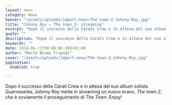 ```yaml
---
layout: news
category: News
banner: "/assets/uploads/import.news/The-town-2-Johnny-Roy.jpg"
title: "Johnny Roy – The town 2: streaming"
excerpt: "Dopo il successo della Carati Crew e in attesa del suo album solista Guerrasanta, Johnny Roy mette in streaming un nuovo brano, The town 2, che è ovviamente il proseguimento di The Town. Enjoy!"
quote: ""
description: "Dopo il successo della Carati Crew e in attesa del suo album solista Guerrasanta, Johnny Roy mette in streaming un nuovo brano, The town 2, che è ovviamente il proseguimento di The Town. Enjoy!"
keywords: ""
date: 2014-06-11T00:00:00.000+01:00
author: "Marta Blumi Tripodi"
cover: "/assets/uploads/import.news/The-town-2-Johnny-Roy.jpg"
pagination:
  enabled: true

---
```


[](https://hotmc.com/wp-content/uploads/2014/06/The-town-2-Johnny-Roy.jpg)

Dopo il successo della Carati Crew e in attesa del suo album solista _Guerrasanta_, Johnny Roy mette in streaming un nuovo brano, _The town 2_, che è ovviamente il proseguimento di _The Town_. Enjoy!